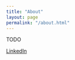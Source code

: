 ```yaml
---
title: "About"
layout: page
permalink: "/about.html"
---
```


TODO

<a href="https://www.linkedin.com/in/yeogai/">LinkedIn</a>